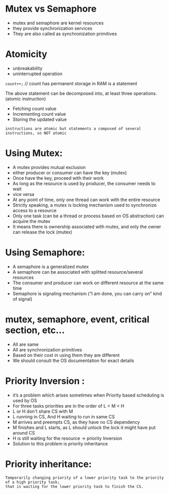 # Mutex vs Semaphore

* mutex and semaphore are kernel resources
* they provide synchronization services
* They are also called as synchronization primitives

# Atomicity
* unbreakability
* uninterrupted operation

`count++;` // count has permanent storage in RAM is a statement

The above statement can be decomposed into, at least three operations.(atomic instruction)
 -   Fetching count value
 -   Incrementing count value
 -   Storing the updated value
 
`instructions are atomic but statements a composed of several instructions, so NOT atomic`
 
# Using Mutex:
 * A mutex provides mutual exclusion
 * either producer or consumer can have the key (mutex)
 * Once have the key, proceed with their work
 * As long as the resource is used by producer, the consumer needs to wait
 * vice versa
 * At any point of time, only one thread can work with the entire resource
 * Strictly speaking, a mutex is locking mechanism used to synchronize access to a resource
 * Only one task (can be a thread or process based on OS abstraction) can acquire the mutex
 * It means there is ownership associated with mutex, and only the owner can release the lock (mutex)
 
# Using Semaphore:

* A semaphore is a generalized mutex
* A semaphore can be associated with splitted resource/several resources
* The consumer and producer can work on different resource at the same time
* Semaphore is signaling mechanism (“I am done, you can carry on” kind of signal)

# mutex, semaphore, event, critical section, etc…
 
 * All are same
 * All are synchronization primitives
 * Based on their cost in using them they are different
 * We should consult the OS documentation for exact details
 
# Priority Inversion :
 * it’s a problem which arises sometimes when Priority based scheduling is used by OS
 * For three tasks priorities are in the order of L < M < H
 * L or H don't share CS with M
 * L running in CS, And H waiting to run in same CS
 * M arrives and preempts CS, as they have no CS dependency
 * M finishes and L starts, as L should unlock the lock it might have put around CS
 * H is still waiting for the resource -> priority Inversion
 * Solution to this problem is priority inheritance
 
# Priority inheritance:


    Temporarily changing priority of a lower priority task to the priority of a high priority task;
    that is waiting for the lower priority task to finish the CS. 
 

